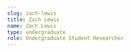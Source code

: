 ```yaml
---
slug: zach-lewis
title: Zach Lewis
name: Zach Lewis
type: undergraduate
role: Undergraduate Student Researcher
---
```

